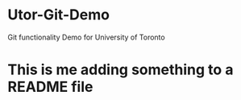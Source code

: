 # Utor-Git-Demo
Git functionality Demo for University of Toronto

# This is me adding something to a README file
